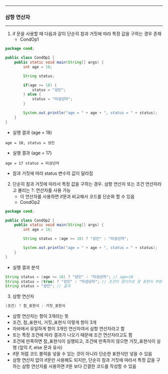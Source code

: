 -----
### 삼항 연산자
-----
1. if 문을 사용할 때 다음과 같이 단순히 참과 거짓에 따라 특정 값을 구하는 경우 존재
   - CondOp1
```java
package cond;

public class CondOp1 {
    public static void main(String[] args) {
        int age = 18;

        String status;

        if(age >= 18) {
            status = "성인";
        } else {
            status = "미성년자";
        }

        System.out.println("age = " + age + ", status = " + status);
    }
}
```
   - 실행 결과 (age = 18)
```
age = 18, status = 성인
```
   - 실행 결과 (age = 17)
```
age = 17 status = 미성년자
```
   - 참과 거짓에 따라 status 변수의 값이 달라짐

2. 단순히 참과 거짓에 따라서 특정 값을 구하는 경우. 삼항 연산자 또는 조건 연산자라고 불리는 ?: 연산자를 사용 가능
    - 이 연산자를 사용하면 if문과 비교해서 코드를 단순화 할 수 있음
    - CondOp2
```java
package cond;

public class CondOp2 {
    public static void main(String[] args) {
        int age = 18;

        String status = (age >= 18) ? "성인" : "미성년자";

        System.out.println("age = " + age + ", status = " + status);
    }
}
```
   - 실행 결과 분석
```java
String status = (age >= 18) ? "성인" : "미성년자"; // age=18
String status = (true) ? "성인" : "미성년자"; // 조건이 참이므로 참 표현식 부분이 선택된다.
String status = "성인"; // 결과
```

3. 삼항 연산자
```java
(조건) ? 참_표현식 : 거짓_표현식
```
   - 삼항 연산자는 항이 3개라는 뜻
   - 조건, 참_표현식, 거짓_표현식 이렇게 항이 3개
   - 자바에서 유일하게 항이 3개인 연산자여서 삼항 연산자라고 함
   - 또는 특정 조건에 따라 결과가 나오기 때문에 조건 연산자라고도 함
   - 조건에 만족하면 참_표현식이 실행되고, 조건에 만족하지 않으면 거짓_표현식이 실행 (앞의 if, else 문과 유사)
   - if문 처럼 코드 블럭을 넣을 수 있는 것이 아니라 단순한 표현식만 넣을 수 있음
   - 삼항 연산자 없이 if문만 사용해도 되지만, 단순히 참과 거짓에 따라서 특정 값을 구하는 삼항 연산자를 사용하면 if문 보다 간결한 코드를 작성할 수 있음
